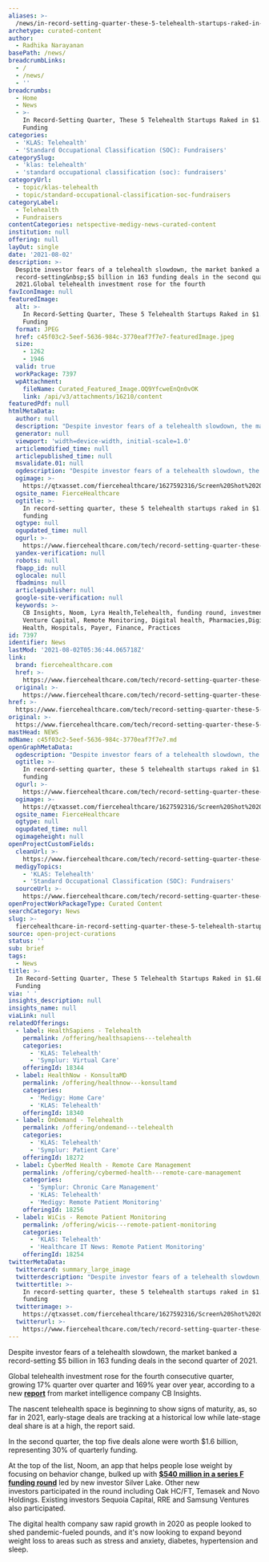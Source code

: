 ```yaml
---
aliases: >-
  /news/in-record-setting-quarter-these-5-telehealth-startups-raked-in-1-6b-in-funding
archetype: curated-content
author:
  - Radhika Narayanan
basePath: /news/
breadcrumbLinks:
  - /
  - /news/
  - ''
breadcrumbs:
  - Home
  - News
  - >-
    In Record-Setting Quarter, These 5 Telehealth Startups Raked in $1.6B in
    Funding
categories:
  - 'KLAS: Telehealth'
  - 'Standard Occupational Classification (SOC): Fundraisers'
categorySlug:
  - 'klas: telehealth'
  - 'standard occupational classification (soc): fundraisers'
categoryUrl:
  - topic/klas-telehealth
  - topic/standard-occupational-classification-soc-fundraisers
categoryLabel:
  - Telehealth
  - Fundraisers
contentCategories: netspective-medigy-news-curated-content
institution: null
offering: null
layOut: single
date: '2021-08-02'
description: >-
  Despite investor fears of a telehealth slowdown, the market banked a
  record-setting&nbsp;$5 billion in 163 funding deals in the second quarter of
  2021.Global telehealth investment rose for the fourth 
favIconImage: null
featuredImage:
  alt: >-
    In Record-Setting Quarter, These 5 Telehealth Startups Raked in $1.6B in
    Funding
  format: JPEG
  href: c45f03c2-5eef-5636-984c-3770eaf7f7e7-featuredImage.jpeg
  size:
    - 1262
    - 1946
  valid: true
  workPackage: 7397
  wpAttachment:
    fileName: Curated_Featured_Image.OQ9YfcweEnQn0vOK
    link: /api/v3/attachments/16210/content
featuredPdf: null
htmlMetaData:
  author: null
  description: "Despite investor fears of a telehealth slowdown, the market banked a record-setting\_$5 billion in 163 funding deals in the second quarter of 2021. Check out the top five\_deals that were worth $1.6 billion alone."
  generator: null
  viewport: 'width=device-width, initial-scale=1.0'
  articlemodified_time: null
  articlepublished_time: null
  msvalidate.01: null
  ogdescription: "Despite investor fears of a telehealth slowdown, the market banked a record-setting\_$5 billion in 163 funding deals in the second quarter of 2021. Check out the top five\_deals that were worth $1.6 billion alone."
  ogimage: >-
    https://qtxasset.com/fiercehealthcare/1627592316/Screen%20Shot%202020-08-18%20at%204.12.46%20PM.png/Screen%20Shot%202020-08-18%20at%204.12.46%20PM.png?UZm6kp9jklBCflv.OQ9YfcweEnQn0vOK
  ogsite_name: FierceHealthcare
  ogtitle: >-
    In record-setting quarter, these 5 telehealth startups raked in $1.6B in
    funding
  ogtype: null
  ogupdated_time: null
  ogurl: >-
    https://www.fiercehealthcare.com/tech/record-setting-quarter-these-5-telehealth-startups-raked-1-6b-funding
  yandex-verification: null
  robots: null
  fbapp_id: null
  oglocale: null
  fbadmins: null
  articlepublisher: null
  google-site-verification: null
  keywords: >-
    CB Insights, Noom, Lyra Health,Telehealth, funding round, investment,
    Venture Capital, Remote Monitoring, Digital health, Pharmacies,Digital
    Health, Hospitals, Payer, Finance, Practices
id: 7397
identifier: News
lastMod: '2021-08-02T05:36:44.065718Z'
link:
  brand: fiercehealthcare.com
  href: >-
    https://www.fiercehealthcare.com/tech/record-setting-quarter-these-5-telehealth-startups-raked-1-6b-funding
  original: >-
    https://www.fiercehealthcare.com/tech/record-setting-quarter-these-5-telehealth-startups-raked-1-6b-funding
href: >-
  https://www.fiercehealthcare.com/tech/record-setting-quarter-these-5-telehealth-startups-raked-1-6b-funding
original: >-
  https://www.fiercehealthcare.com/tech/record-setting-quarter-these-5-telehealth-startups-raked-1-6b-funding
mastHead: NEWS
mdName: c45f03c2-5eef-5636-984c-3770eaf7f7e7.md
openGraphMetaData:
  ogdescription: "Despite investor fears of a telehealth slowdown, the market banked a record-setting\_$5 billion in 163 funding deals in the second quarter of 2021. Check out the top five\_deals that were worth $1.6 billion alone."
  ogtitle: >-
    In record-setting quarter, these 5 telehealth startups raked in $1.6B in
    funding
  ogurl: >-
    https://www.fiercehealthcare.com/tech/record-setting-quarter-these-5-telehealth-startups-raked-1-6b-funding
  ogimage: >-
    https://qtxasset.com/fiercehealthcare/1627592316/Screen%20Shot%202020-08-18%20at%204.12.46%20PM.png/Screen%20Shot%202020-08-18%20at%204.12.46%20PM.png?UZm6kp9jklBCflv.OQ9YfcweEnQn0vOK
  ogsite_name: FierceHealthcare
  ogtype: null
  ogupdated_time: null
  ogimageheight: null
openProjectCustomFields:
  cleanUrl: >-
    https://www.fiercehealthcare.com/tech/record-setting-quarter-these-5-telehealth-startups-raked-1-6b-funding
  medigyTopics:
    - 'KLAS: Telehealth'
    - 'Standard Occupational Classification (SOC): Fundraisers'
  sourceUrl: >-
    https://www.fiercehealthcare.com/tech/record-setting-quarter-these-5-telehealth-startups-raked-1-6b-funding
openProjectWorkPackageType: Curated Content
searchCategory: News
slug: >-
  fiercehealthcare-in-record-setting-quarter-these-5-telehealth-startups-raked-in-1-6b-in-funding
source: open-project-curations
status: ''
sub: brief
tags:
  - News
title: >-
  In Record-Setting Quarter, These 5 Telehealth Startups Raked in $1.6B in
  Funding
via: ' '
insights_description: null
insights_name: null
viaLink: null
relatedOfferings:
  - label: HealthSapiens - Telehealth
    permalink: /offering/healthsapiens---telehealth
    categories:
      - 'KLAS: Telehealth'
      - 'Symplur: Virtual Care'
    offeringId: 18344
  - label: HealthNow - KonsultaMD
    permalink: /offering/healthnow---konsultamd
    categories:
      - 'Medigy: Home Care'
      - 'KLAS: Telehealth'
    offeringId: 18340
  - label: OnDemand - Telehealth
    permalink: /offering/ondemand---telehealth
    categories:
      - 'KLAS: Telehealth'
      - 'Symplur: Patient Care'
    offeringId: 18272
  - label: CyberMed Health - Remote Care Management
    permalink: /offering/cybermed-health---remote-care-management
    categories:
      - 'Symplur: Chronic Care Management'
      - 'KLAS: Telehealth'
      - 'Medigy: Remote Patient Monitoring'
    offeringId: 18256
  - label: WiCis - Remote Patient Monitoring
    permalink: /offering/wicis---remote-patient-monitoring
    categories:
      - 'KLAS: Telehealth'
      - 'Healthcare IT News: Remote Patient Monitoring'
    offeringId: 18254
twitterMetaData:
  twittercard: summary_large_image
  twitterdescription: "Despite investor fears of a telehealth slowdown, the market banked a record-setting\_$5 billion in 163 funding deals in the second quarter of 2021. Check out the top five\_deals that were worth $1.6 billion alone."
  twittertitle: >-
    In record-setting quarter, these 5 telehealth startups raked in $1.6B in
    funding
  twitterimage: >-
    https://qtxasset.com/fiercehealthcare/1627592316/Screen%20Shot%202020-08-18%20at%204.12.46%20PM.png/Screen%20Shot%202020-08-18%20at%204.12.46%20PM.png?UZm6kp9jklBCflv.OQ9YfcweEnQn0vOK
  twitterurl: >-
    https://www.fiercehealthcare.com/tech/record-setting-quarter-these-5-telehealth-startups-raked-1-6b-funding
---
```

<p>Despite investor fears of a telehealth slowdown, the market banked a record-setting&nbsp;$5 billion in 163 funding deals in the second quarter of 2021.</p><p>Global telehealth investment rose for the fourth consecutive quarter, growing 17% quarter over quarter and 169% year over year, according to a new <a href="https://www.cbinsights.com/research/report/telehealth-trends-q2-2021/"><strong>report</strong></a> from market intelligence company CB Insights.</p><p>The nascent telehealth space is beginning to show signs of maturity, as, so far in 2021, early-stage deals are&nbsp;tracking at a historical low while&nbsp;late-stage deal share is at a high, the report said.</p><p>In the second quarter, the top five&nbsp;deals alone were worth $1.6 billion, representing 30% of quarterly funding. &nbsp;</p><p>At the top of the list, Noom, an app that helps people lose&nbsp;weight by focusing on behavior change, bulked&nbsp;up with&nbsp;<a href="https://www.fiercehealthcare.com/digital-health/weight-loss-app-noom-hauls-540m-to-expand-into-diabetes-hypertension"><strong>$540 million in a series F funding round</strong></a> led by new investor Silver Lake. Other new investors&nbsp;participated&nbsp;in the round including&nbsp;Oak HC/FT, Temasek and Novo Holdings. Existing investors Sequoia Capital, RRE and Samsung Ventures also participated.</p><p>The digital health company saw rapid growth in 2020 as people looked to shed&nbsp;pandemic-fueled pounds, and it's now looking to expand beyond weight loss to areas such as stress and anxiety, diabetes, hypertension&nbsp;and sleep.&nbsp;</p>